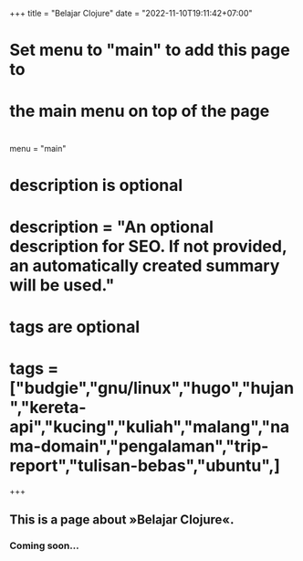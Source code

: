 +++
title = "Belajar Clojure"
date = "2022-11-10T19:11:42+07:00"

#
# Set menu to "main" to add this page to
# the main menu on top of the page
#
menu = "main"

#
# description is optional
#
# description = "An optional description for SEO. If not provided, an automatically created summary will be used."

#
# tags are optional
#
# tags = ["budgie","gnu/linux","hugo","hujan","kereta-api","kucing","kuliah","malang","nama-domain","pengalaman","trip-report","tulisan-bebas","ubuntu",]
+++

## This is a page about »Belajar Clojure«.
### Coming soon...
